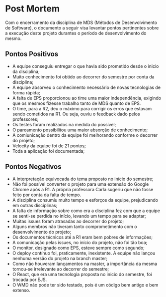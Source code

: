 # Post Mortem
Com o encerramento da disciplina de MDS (Métodos de Desenvolvimento de Software), o documento a seguir visa levantar pontos pertinentes sobre a execução deste projeto durantes o período de desenvolvimento do mesmo.
 
## Pontos Positivos
- A equipe conseguiu entregar o que havia sido prometido desde o ínicio da disciplina;
- Muito conhecimento foi obtido ao decorrer do semestre por conta da disciplina;
- A equipe absorveu o conhecimento necessário de novas tecnologias de forma rápida;
- A falta de EPS proporcionou ao time uma maior independência, exigindo que os mesmos fizesse trabalho tanto de MDS quanto de EPS.
- O time, para a R2, deu o máximo para corrigir os erros que estavam sendo cometidos na R1. Ou seja, ouviu o feedback dado pelos professores;
- Os testes foram realizados na medida do possível;
- O pareamento possibilitou uma maior absorção de conhecimento;
- A comiunicação dentro da equipe foi melhorando conforme o decorrer do projeto;
- Velocity da equipe foi de 21 pontos;
- Toda a aplicação foi documentada;
 
## Pontos Negativos
- A interpretação equivocada do tema proposto no início do semestre;
- Não foi possível converter o projeto para uma extensão do Google Chrome após a R1. A própria professora Carla sugeriu que não fosse feito por conta da falta de tempo.
- A disciplina consumiu muito tempo e esforços da equipe, prejudicando em outras disciplinas;
- A falta de informação sobre como era a disciplina fez com que a equipe se senti-se perdida no início, levando um tempo para se adaptar;
- Muitas issues foram atrasadas ao decorrer do projeto;
- Alguns membros não tiveram tanto comprometimento com o desenvolvimento do projeto;
- Os documentos técnicos até a R1 eram bem pobres de informações;
- A comunicação pelas issues, no início do projeto, não foi tão boa;
- O monitor, designado como EPS, esteve sempre como segundo;
- O deploy contínuo foi, praticamente, inexistente. A equipe não lançou nenhuma versão do projeto na branch master;
- Como não houveram lançamentos na master, a importância da mesma tornou-se irrelevante ao decorrer do semestre; 
- O React, que era uma tecnologia proposta no inicio do semestre, foi trocada por EJS.
- O WMD não pode ter sido testado, pois é um código bem antigo e bem extenso.